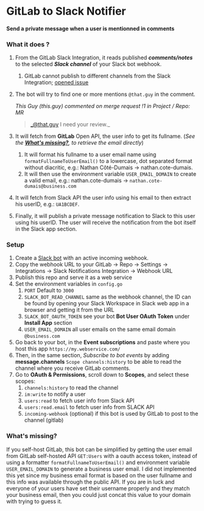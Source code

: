 # GitLab to Slack Notifier
#### Send a private message when a user is mentionned in comments

### What it does ?
1. From the GitLab Slack Integration, it reads published ***comments/notes*** to the selected ***Slack channel*** of your Slack bot webhook.
     1. GitLab cannot publish to different channels from the Slack Integration; [opened issue](https://gitlab.com/gitlab-org/gitlab/-/issues/12895)
1. The bot will try to find one or more mentions `@that.guy` in the comment.

    _This Guy (this.guy) commented on merge request !1 in Project / Repo: MR_
    >    _@that.guy I need your review._

1. It will fetch from **GitLab** Open API, the user info to get its fullname. (_See the [**What's missing?**](#whats-missing), to retrieve the email directly_)
   1. It will format his fullname to a user email name using `formatFullnameToUserEmail()` to a lowercase, dot separated format without diacritic, e.g.: Nathan Côté-Dumais → nathan.cote-dumais.
   1. It will then use the environment variable `USER_EMAIL_DOMAIN` to create a valid email, e.g.: nathan.cote-dumais → `nathan.cote-dumais@business.com`
1. It will fetch from Slack API the user info using his email to then extract his userID, e.g.: `UA1BCDEF`.
1. Finally, it will publish a private message notification to Slack to this user using his userID. The user will receive the notification from the bot itself in the Slack app section. 

### Setup
1. Create a [Slack bot](https://api.slack.com/apps) with an active incoming webhook.
1. Copy the webhook URL to your GitLab → Repo → Settings → Integrations → Slack Notifications Integration → Webhook URL
1. Publish this repo and serve it as a web service
1. Set the environment variables in `config.go`
    1. `PORT` Default to `3000`
    1. `SLACK_BOT_READ_CHANNEL` same as the webhook channel, the ID can be found by opening your Slack Workspace in Slack web app in a browser and getting it from the URL
    1. `SLACK_BOT_OAUTH_TOKEN` see your bot **Bot User OAuth Token** under **Install App** section
    1. `USER_EMAIL_DOMAIN` all user emails on the same email domain `@business.com`
1. Go back to your bot, in the **Event subscriptions** and paste where you host this app `https://my.webservice.com/`
1. Then, in the same section, _Subscribe to bot events_ by adding **message.channels** `Scope channels:history` to be able to read the channel where you receive GitLab comments.
1. Go to **OAuth & Permissions**, scroll down to **Scopes**, and select these scopes:
    1. `channels:history` to read the channel
    1. `im:write` to notify a user
    1. `users:read` to fetch user info from Slack API
    1. `users:read.email` to fetch user info from SLACK API
    1. `incoming-webhook` (optional) if this bot is used by GitLab to post to the channel (gitlab) 
### What's missing?
If you self-host GitLab, this bot can be simplified by getting the user email from GitLab self-hosted API `GET:Users` with a oauth access token, instead of using a formatter `formatFullnameToUserEmail()` and environment variable `USER_EMAIL_DOMAIN` to generate a business user email. I did not implemented this yet since my business email format is based on the user fullname and this info was available through the public API. If you are in luck and everyone of your users have set their username properly and they match your business email, then you could just concat this value to your domain with trying to guess it.
